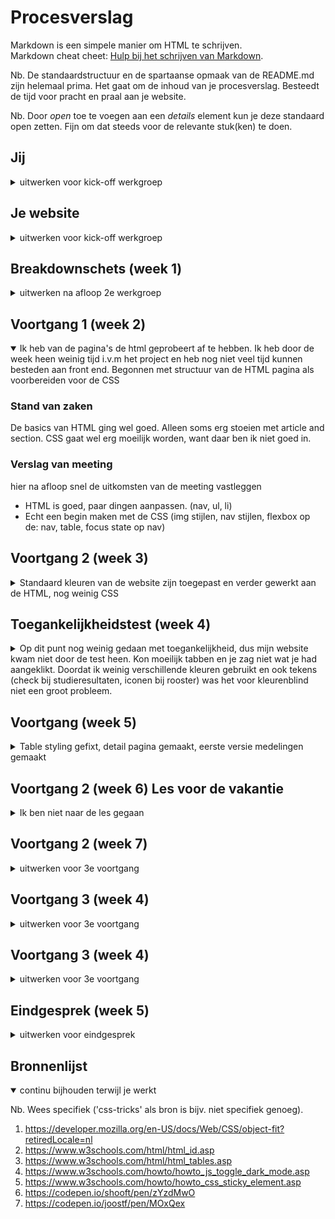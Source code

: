 # Procesverslag
Markdown is een simpele manier om HTML te schrijven.  
Markdown cheat cheet: [Hulp bij het schrijven van Markdown](https://github.com/adam-p/markdown-here/wiki/Markdown-Cheatsheet).

Nb. De standaardstructuur en de spartaanse opmaak van de README.md zijn helemaal prima. Het gaat om de inhoud van je procesverslag. Besteedt de tijd voor pracht en praal aan je website.

Nb. Door *open* toe te voegen aan een *details* element kun je deze standaard open zetten. Fijn om dat steeds voor de relevante stuk(ken) te doen.





## Jij

<details>
<summary>uitwerken voor kick-off werkgroep</summary>

### Auteur:
Inez Anema

#### Je startniveau:
Blauw (of het laagste niveau mogelijk)

#### Je focus:
Responsive
 
</details>




## Je website

<details>
<summary>uitwerken voor kick-off werkgroep</summary>

### Je opdracht:
https://student.mijnhva.nl/landing

#### Screenshot(s) van de eerste pagina (small screen): 
hier de naam van de pagina  
<img src="images/frame1.png" width="375px" alt="omschrijving van de pagina">

#### Screenshot(s) van de tweede pagina (small screen):
hier de naam van de pagina  
<img src="images/frame2.png" width="375px" alt="omschrijving van de pagina">
 
</details>



## Breakdownschets (week 1)

<details>
<summary>uitwerken na afloop 2e werkgroep</summary>

### de hele pagina: 
<img src="images/frame3.png" width="375px" alt="breakdown van de hele pagina">

### dynamisch deel (bijv menu): 
<img src="images/frame4.png" width="375px" alt="breakdown van tweede scherm">

### wellicht nog een dynamisch deel (bijv filter): 
<img src="images/dummy-plaatje.jpg" width="375px" alt="breakdown van nog een dynamisch deel">

</details>





## Voortgang 1 (week 2)

<details open>
<summary>Ik heb van de pagina's de html geprobeert af te hebben. Ik heb door de week heen weinig tijd i.v.m het project en heb nog niet veel tijd kunnen besteden aan front end. Begonnen met structuur van de HTML pagina als voorbereiden voor de CSS</summary>

### Stand van zaken
De basics van HTML ging wel goed. Alleen soms erg stoeien met article and section. CSS gaat wel erg moeilijk worden, want daar ben ik niet goed in.



### Verslag van meeting
hier na afloop snel de uitkomsten van de meeting vastleggen

- HTML is goed, paar dingen aanpassen. (nav, ul, li)
- Echt een begin maken met de CSS (img stijlen, nav stijlen, flexbox op de: nav, table, focus state op nav)

</details>




## Voortgang 2 (week 3)

<details>
<summary>Standaard kleuren van de website zijn toegepast en verder gewerkt aan de HTML, nog weinig CSS</summary>

### Stand van zaken
Het uitwerken van een nav is lastig, vooral omdat er twee nav's zijn. Had een aantal vragen over kleur (#, rgba, naam). Verder gegaan met de HTML van de index, nog niet van de detail.


### Verslag van meeting
HTML is goed en semantisch correct, ik kan 2 nav's gebruiken en div's op bepaalde punten als er geen beter alternatief is. Ga verder met CSS!!

</details>





## Toegankelijkheidstest (week 4)

<details>
<summary>Op dit punt nog weinig gedaan met toegankelijkheid, dus mijn website kwam niet door de test heen. Kon moeilijk tabben en je zag niet wat je had aangeklikt. Doordat ik weinig verschillende kleuren gebruikt en ook tekens (check bij studieresultaten, iconen bij rooster) was het voor kleurenblind niet een groot probleem.</summary>

### Bevindingen
Lijst met je bevindingen die in de test naar voren kwamen:
1. moeilijk op te tabben door de website (focus state)
2. niet overal alt text op afbeeldingen

#### Eerste bevinding states
Doordat ik nog geen focus state heb gaat tabben moeilijk. Nu moet je nog veel scrollen door de website, dus het is niet toegankelijk voor mensen die met toetsenbord moeten navigeren.

Voeg focus state toe


#### Tweede bevinding alt text
Ik had nog niet bij elke afbeelding een alt text toegevoegd. Dit maakte mijn website minder toegankelijk voor mensen die een screenreader gebruiken.

Hier een omschrijving van hoe het opgelost kan worden (met indien nodig een afbeelding)


</details>



## Voortgang (week 5)

<details>
<summary>Table styling gefixt, detail pagina gemaakt, eerste versie medelingen gemaakt</summary>

### Stand van zaken
Het uitwerken van de table ging best goed toen ik eenmal door had hoe het welke met de selectoren. De table zorgde ervoor dat ik minder hoefde te stoeien met de styling en zorgen dat alles achter elkaar stond. 


### Verslag van meeting
HTML is goed en semantisch correct, ik kan 2 nav's gebruiken en div's op bepaalde punten als er geen beter alternatief is. Ga verder met CSS!!

</details>



## Voortgang 2 (week 6) Les voor de vakantie

<details>
<summary>Ik ben niet naar de les gegaan</summary>

### Stand van zaken
Het uitwerken van een nav is lastig, vooral omdat er twee nav's zijn. Had een aantal vragen over kleur (#, rgba, naam). Verder gegaan met de HTML van de index, nog niet van de detail.


### Verslag van meeting
HTML is goed en semantisch correct, ik kan 2 nav's gebruiken en div's op bepaalde punten als er geen beter alternatief is. Ga verder met CSS!!

</details>





## Voortgang 2 (week 7)

<details>
<summary>uitwerken voor 3e voortgang</summary>

### Stand van zaken
hier dit ging goed & dit was lastig (neem ook screenshots op van delen van je website en code)


### Agenda voor meeting
samen met je groepje opstellen

| student 1      | student 2          | student 3    | student 4        |
| ---            | ---                | ---          | ---              |
| dit bespreken  | en dit             | en ik dit    | en dan ik dat    |
| en dat ook nog | dit als er tijd is | nog een punt | dit wil ik zeker |
| ...            | ...                | ...          | ...              |


### Verslag van meeting
hier na afloop snel de uitkomsten van de meeting vastleggen

- punt 1
- punt 2
- nog een punt
- ...

</details>



## Voortgang 3 (week 4)

<details>
<summary>uitwerken voor 3e voortgang</summary>

### Stand van zaken
hier dit ging goed & dit was lastig (neem ook screenshots op van delen van je website en code)


### Agenda voor meeting
samen met je groepje opstellen

| student 1      | student 2          | student 3    | student 4        |
| ---            | ---                | ---          | ---              |
| dit bespreken  | en dit             | en ik dit    | en dan ik dat    |
| en dat ook nog | dit als er tijd is | nog een punt | dit wil ik zeker |
| ...            | ...                | ...          | ...              |


### Verslag van meeting
hier na afloop snel de uitkomsten van de meeting vastleggen

- punt 1
- punt 2
- nog een punt
- ...

</details>

## Voortgang 3 (week 4)

<details>
<summary>uitwerken voor 3e voortgang</summary>

### Stand van zaken
hier dit ging goed & dit was lastig (neem ook screenshots op van delen van je website en code)


### Agenda voor meeting
samen met je groepje opstellen

| student 1      | student 2          | student 3    | student 4        |
| ---            | ---                | ---          | ---              |
| dit bespreken  | en dit             | en ik dit    | en dan ik dat    |
| en dat ook nog | dit als er tijd is | nog een punt | dit wil ik zeker |
| ...            | ...                | ...          | ...              |


### Verslag van meeting
hier na afloop snel de uitkomsten van de meeting vastleggen

- punt 1
- punt 2
- nog een punt
- ...

</details>

## Eindgesprek (week 5)

<details>
<summary>uitwerken voor eindgesprek</summary>

### Stand van zaken
hier dit ging goed & dit was lastig (neem ook screenshots op van delen van je website en code)

### Screenshot(s)

hier screenshot(s) van je eindresultaat

</details>





## Bronnenlijst

<details open>
<summary>continu bijhouden terwijl je werkt</summary>

Nb. Wees specifiek ('css-tricks' als bron is bijv. niet specifiek genoeg).

1. https://developer.mozilla.org/en-US/docs/Web/CSS/object-fit?retiredLocale=nl
2. https://www.w3schools.com/html/html_id.asp
3. https://www.w3schools.com/html/html_tables.asp
4. https://www.w3schools.com/howto/howto_js_toggle_dark_mode.asp
5. https://www.w3schools.com/howto/howto_css_sticky_element.asp
6. https://codepen.io/shooft/pen/zYzdMwO
7. https://codepen.io/joostf/pen/MOxQex

</details>